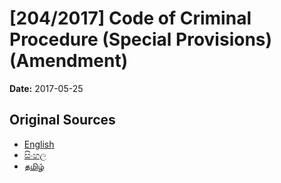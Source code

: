 # [204/2017] Code of Criminal Procedure (Special Provisions) (Amendment)

**Date:** 2017-05-25

## Original Sources

- [English](https://documents.gov.lk/view/bills/2017/5/204-2017_E.pdf)
- [සිංහල](https://documents.gov.lk/view/bills/2017/5/204-2017_S.pdf)
- [தமிழ்](https://documents.gov.lk/view/bills/2017/5/204-2017_T.pdf)
